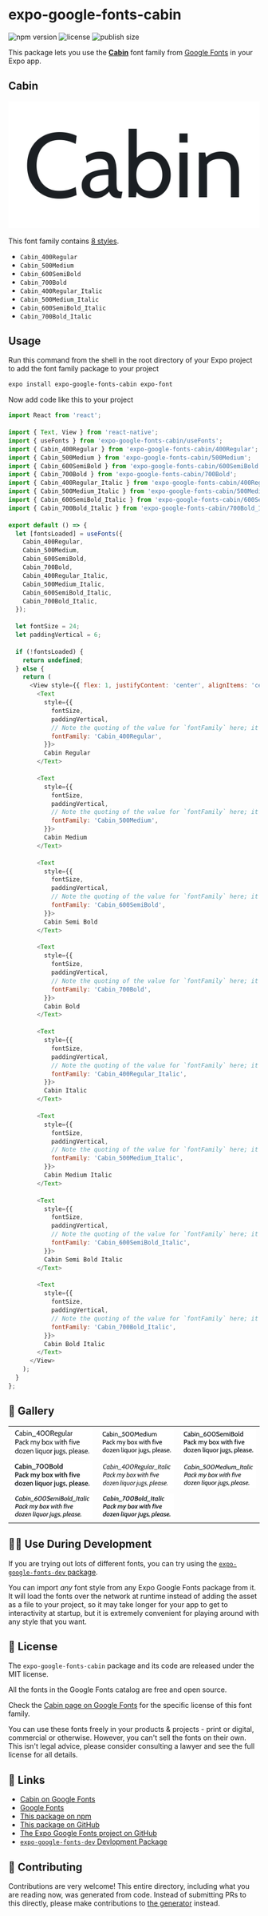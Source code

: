 # expo-google-fonts-cabin

![npm version](https://flat.badgen.net/npm/v/expo-google-fonts-cabin)
![license](https://flat.badgen.net/github/license/expo/google-fonts)
![publish size](https://flat.badgen.net/packagephobia/install/expo-google-fonts-cabin)

This package lets you use the [**Cabin**](https://fonts.google.com/specimen/Cabin) font family from [Google Fonts](https://fonts.google.com/) in your Expo app.

## Cabin

![Cabin](./font-family.png)

This font family contains [8 styles](#-gallery).

- `Cabin_400Regular`
- `Cabin_500Medium`
- `Cabin_600SemiBold`
- `Cabin_700Bold`
- `Cabin_400Regular_Italic`
- `Cabin_500Medium_Italic`
- `Cabin_600SemiBold_Italic`
- `Cabin_700Bold_Italic`

## Usage

Run this command from the shell in the root directory of your Expo project to add the font family package to your project
```sh
expo install expo-google-fonts-cabin expo-font
```

Now add code like this to your project
```js
import React from 'react';

import { Text, View } from 'react-native';
import { useFonts } from 'expo-google-fonts-cabin/useFonts';
import { Cabin_400Regular } from 'expo-google-fonts-cabin/400Regular';
import { Cabin_500Medium } from 'expo-google-fonts-cabin/500Medium';
import { Cabin_600SemiBold } from 'expo-google-fonts-cabin/600SemiBold';
import { Cabin_700Bold } from 'expo-google-fonts-cabin/700Bold';
import { Cabin_400Regular_Italic } from 'expo-google-fonts-cabin/400Regular_Italic';
import { Cabin_500Medium_Italic } from 'expo-google-fonts-cabin/500Medium_Italic';
import { Cabin_600SemiBold_Italic } from 'expo-google-fonts-cabin/600SemiBold_Italic';
import { Cabin_700Bold_Italic } from 'expo-google-fonts-cabin/700Bold_Italic';

export default () => {
  let [fontsLoaded] = useFonts({
    Cabin_400Regular,
    Cabin_500Medium,
    Cabin_600SemiBold,
    Cabin_700Bold,
    Cabin_400Regular_Italic,
    Cabin_500Medium_Italic,
    Cabin_600SemiBold_Italic,
    Cabin_700Bold_Italic,
  });

  let fontSize = 24;
  let paddingVertical = 6;

  if (!fontsLoaded) {
    return undefined;
  } else {
    return (
      <View style={{ flex: 1, justifyContent: 'center', alignItems: 'center' }}>
        <Text
          style={{
            fontSize,
            paddingVertical,
            // Note the quoting of the value for `fontFamily` here; it expects a string!
            fontFamily: 'Cabin_400Regular',
          }}>
          Cabin Regular
        </Text>

        <Text
          style={{
            fontSize,
            paddingVertical,
            // Note the quoting of the value for `fontFamily` here; it expects a string!
            fontFamily: 'Cabin_500Medium',
          }}>
          Cabin Medium
        </Text>

        <Text
          style={{
            fontSize,
            paddingVertical,
            // Note the quoting of the value for `fontFamily` here; it expects a string!
            fontFamily: 'Cabin_600SemiBold',
          }}>
          Cabin Semi Bold
        </Text>

        <Text
          style={{
            fontSize,
            paddingVertical,
            // Note the quoting of the value for `fontFamily` here; it expects a string!
            fontFamily: 'Cabin_700Bold',
          }}>
          Cabin Bold
        </Text>

        <Text
          style={{
            fontSize,
            paddingVertical,
            // Note the quoting of the value for `fontFamily` here; it expects a string!
            fontFamily: 'Cabin_400Regular_Italic',
          }}>
          Cabin Italic
        </Text>

        <Text
          style={{
            fontSize,
            paddingVertical,
            // Note the quoting of the value for `fontFamily` here; it expects a string!
            fontFamily: 'Cabin_500Medium_Italic',
          }}>
          Cabin Medium Italic
        </Text>

        <Text
          style={{
            fontSize,
            paddingVertical,
            // Note the quoting of the value for `fontFamily` here; it expects a string!
            fontFamily: 'Cabin_600SemiBold_Italic',
          }}>
          Cabin Semi Bold Italic
        </Text>

        <Text
          style={{
            fontSize,
            paddingVertical,
            // Note the quoting of the value for `fontFamily` here; it expects a string!
            fontFamily: 'Cabin_700Bold_Italic',
          }}>
          Cabin Bold Italic
        </Text>
      </View>
    );
  }
};

```

## 🔡 Gallery


||||
|-|-|-|
|![Cabin_400Regular](.//400Regular/Cabin_400Regular.ttf.png)|![Cabin_500Medium](.//500Medium/Cabin_500Medium.ttf.png)|![Cabin_600SemiBold](.//600SemiBold/Cabin_600SemiBold.ttf.png)||
|![Cabin_700Bold](.//700Bold/Cabin_700Bold.ttf.png)|![Cabin_400Regular_Italic](.//400Regular_Italic/Cabin_400Regular_Italic.ttf.png)|![Cabin_500Medium_Italic](.//500Medium_Italic/Cabin_500Medium_Italic.ttf.png)||
|![Cabin_600SemiBold_Italic](.//600SemiBold_Italic/Cabin_600SemiBold_Italic.ttf.png)|![Cabin_700Bold_Italic](.//700Bold_Italic/Cabin_700Bold_Italic.ttf.png)|||


## 👩‍💻 Use During Development

If you are trying out lots of different fonts, you can try using the [`expo-google-fonts-dev` package](https://github.com/freeboub/google-fonts/tree/master/font-packages/dev#readme).

You can import *any* font style from any Expo Google Fonts package from it. It will load the fonts
over the network at runtime instead of adding the asset as a file to your project, so it may take longer
for your app to get to interactivity at startup, but it is extremely convenient
for playing around with any style that you want.

## 📖 License

The `expo-google-fonts-cabin` package and its code are released under the MIT license.

All the fonts in the Google Fonts catalog are free and open source.

Check the [Cabin page on Google Fonts](https://fonts.google.com/specimen/Cabin) for the specific license of this font family.

You can use these fonts freely in your products & projects - print or digital, commercial or otherwise. However, you can't sell the fonts on their own. This isn't legal advice, please consider consulting a lawyer and see the full license for all details.

## 🔗 Links

- [Cabin on Google Fonts](https://fonts.google.com/specimen/Cabin)
- [Google Fonts](https://fonts.google.com/)
- [This package on npm](https://www.npmjs.com/package/expo-google-fonts-cabin)
- [This package on GitHub](https://github.com/freeboub/google-fonts/tree/master/font-packages/cabin)
- [The Expo Google Fonts project on GitHub](https://github.com/freeboub/google-fonts)
- [`expo-google-fonts-dev` Devlopment Package](https://github.com/freeboub/google-fonts/tree/master/font-packages/dev)

## 🤝 Contributing

Contributions are very welcome! This entire directory, including what you are reading now, was generated from code. Instead of submitting PRs to this directly, please make contributions to [the generator](https://github.com/freeboub/google-fonts/tree/master/packages/generator) instead.
